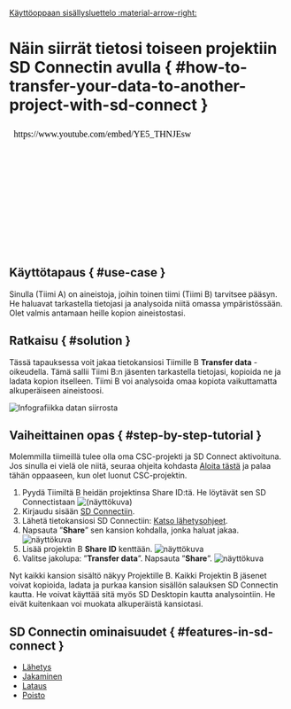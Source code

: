 [Käyttöoppaan sisällysluettelo :material-arrow-right:](sd-services-toc.md)

# Näin siirrät tietosi toiseen projektiin SD Connectin avulla { #how-to-transfer-your-data-to-another-project-with-sd-connect }

<iframe width="400" height="225" srcdoc="https://www.youtube.com/embed/YE5_THNJEsw" title="Introducing CSC Sensitive Data Services" frameborder="0" allow="accelerometer; autoplay; clipboard-write; encrypted-media; gyroscope; picture-in-picture; web-share" allowfullscreen></iframe>



## Käyttötapaus { #use-case }
Sinulla (Tiimi A) on aineistoja, joihin toinen tiimi (Tiimi B) tarvitsee pääsyn. He haluavat tarkastella tietojasi ja analysoida niitä omassa ympäristössään. Olet valmis antamaan heille kopion aineistostasi.

## Ratkaisu { #solution }
Tässä tapauksessa voit jakaa tietokansiosi Tiimille B **Transfer data** -oikeudella. Tämä sallii Tiimi B:n jäsenten tarkastella tietojasi, kopioida ne ja ladata kopion itselleen. Tiimi B voi analysoida omaa kopiota vaikuttamatta alkuperäiseen aineistoosi.

![Infografiikka datan siirrosta](https://a3s.fi/docs-files/sensitive-data/SD_Connect/UseCase_TransferData.png)



## Vaiheittainen opas { #step-by-step-tutorial }

Molemmilla tiimeillä tulee olla oma CSC-projekti ja SD Connect aktivoituna. Jos sinulla ei vielä ole niitä, seuraa ohjeita kohdasta [Aloita tästä](sd-access.md) ja palaa tähän oppaaseen, kun olet luonut CSC-projektin.

1. Pyydä Tiimiltä B heidän projektinsa Share ID:tä. He löytävät sen SD Connectistaan 
![(näyttökuva)](https://a3s.fi/docs-files/sensitive-data/SD_Connect/UseCase_ShareID.png)
2. Kirjaudu sisään [SD Connectiin](./sd-connect-login.md).
3. Lähetä tietokansiosi SD Connectiin: [Katso lähetysohjeet](./sd-connect-upload.md).
4. Napsauta ”**Share**” sen kansion kohdalla, jonka haluat jakaa.
![näyttökuva](https://a3s.fi/docs-files/sensitive-data/SD_Connect/UseCase_ShareButton.png)
5. Lisää projektin B **Share ID** kenttään.
![näyttökuva](https://a3s.fi/docs-files/sensitive-data/SD_Connect/UseCase_AddShareID.png)
6. Valitse jakolupa: ”**Transfer data**”. Napsauta ”**Share**”.
![näyttökuva](https://a3s.fi/docs-files/sensitive-data/SD_Connect/UseCase_SelectPermission.png)

Nyt kaikki kansion sisältö näkyy Projektille B. Kaikki Projektin B jäsenet voivat kopioida, ladata ja purkaa kansion sisällön salauksen SD Connectin kautta. He voivat käyttää sitä myös SD Desktopin kautta analysointiin. He eivät kuitenkaan voi muokata alkuperäistä kansiotasi.

## SD Connectin ominaisuudet { #features-in-sd-connect } 

* [Lähetys](./sd-connect-upload.md)
* [Jakaminen](./sd-connect-share.md)
* [Lataus](./sd-connect-download.md)
* [Poisto](./sd-connect-delete.md)